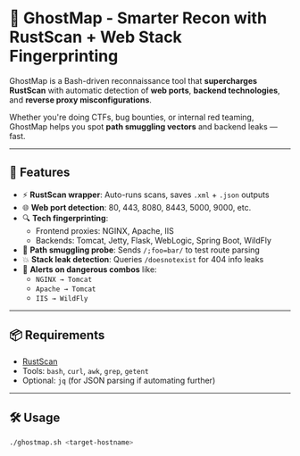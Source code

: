 # 👻 GhostMap - Smarter Recon with RustScan + Web Stack Fingerprinting

GhostMap is a Bash-driven reconnaissance tool that **supercharges RustScan** with automatic detection of **web ports**, **backend technologies**, and **reverse proxy misconfigurations**.

Whether you're doing CTFs, bug bounties, or internal red teaming, GhostMap helps you spot **path smuggling vectors** and backend leaks — fast.

---

## 🧠 Features

- ⚡ **RustScan wrapper**: Auto-runs scans, saves `.xml` + `.json` outputs
- 🌐 **Web port detection**: 80, 443, 8080, 8443, 5000, 9000, etc.
- 🔍 **Tech fingerprinting**:
  - Frontend proxies: NGINX, Apache, IIS
  - Backends: Tomcat, Jetty, Flask, WebLogic, Spring Boot, WildFly
- 🧪 **Path smuggling probe**: Sends `/;foo=bar/` to test route parsing
- 💥 **Stack leak detection**: Queries `/doesnotexist` for 404 info leaks
- 🚨 **Alerts on dangerous combos** like:
  - `NGINX → Tomcat`
  - `Apache → Tomcat`
  - `IIS → WildFly`

---

## 📦 Requirements

- [RustScan](https://github.com/RustScan/RustScan)
- Tools: `bash`, `curl`, `awk`, `grep`, `getent`
- Optional: `jq` (for JSON parsing if automating further)

---

## 🛠️ Usage

```bash
./ghostmap.sh <target-hostname>
